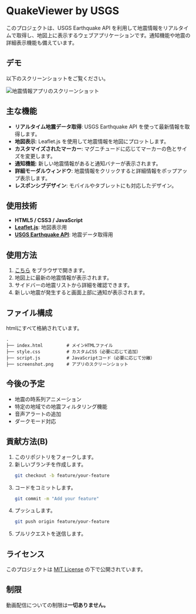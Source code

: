 


# QuakeViewer by USGS

このプロジェクトは、USGS Earthquake API を利用して地震情報をリアルタイムで取得し、地図上に表示するウェブアプリケーションです。通知機能や地震の詳細表示機能も備えています。

## デモ
以下のスクリーンショットをご覧ください。

![地震情報アプリのスクリーンショット](https://s10.aconvert.com/convert/p3r68-cdx67/atcyd-sfbrs.jpg)

## 主な機能

- **リアルタイム地震データ取得**: USGS Earthquake API を使って最新情報を取得します。
- **地図表示**: Leaflet.js を使用して地震情報を地図にプロットします。
- **カスタマイズされたマーカー**: マグニチュードに応じてマーカーの色とサイズを変更します。
- **通知機能**: 新しい地震情報があると通知バナーが表示されます。
- **詳細モーダルウィンドウ**: 地震情報をクリックすると詳細情報をポップアップ表示します。
- **レスポンシブデザイン**: モバイルやタブレットにも対応したデザイン。

## 使用技術

- **HTML5 / CSS3 / JavaScript**
- **[Leaflet.js](https://leafletjs.com/)**: 地図表示用
- **[USGS Earthquake API](https://earthquake.usgs.gov/fdsnws/event/1/)**: 地震データ取得用


## 使用方法

1. [こちら](https://hayato040404.github.io/QuakeViewer-by-USGS/) をブラウザで開きます。
2. 地図上に最新の地震情報が表示されます。
3. サイドバーの地震リストから詳細を確認できます。
4. 新しい地震が発生すると画面上部に通知が表示されます。

## ファイル構成
htmlにすべて格納されています。

```
.
├── index.html         # メインHTMLファイル
├── style.css          # カスタムCSS（必要に応じて追加）
├── script.js          # JavaScriptコード（必要に応じて分離）
├── screenshot.png     # アプリのスクリーンショット
```

## 今後の予定

- 地震の時系列アニメーション
- 特定の地域での地震フィルタリング機能
- 音声アラートの追加
- ダークモード対応

## 貢献方法(Β)

1. このリポジトリをフォークします。
2. 新しいブランチを作成します。
   ```bash
   git checkout -b feature/your-feature
   ```
3. コードをコミットします。
   ```bash
   git commit -m "Add your feature"
   ```
4. プッシュします。
   ```bash
   git push origin feature/your-feature
   ```
5. プルリクエストを送信します。

## ライセンス

このプロジェクトは [MIT License](LICENSE) の下で公開されています。

## 制限
動画配信についての制限は**一切ありません。**

